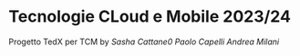# Tecnologie CLoud e Mobile 2023/24

Progetto TedX per TCM
by
*Sasha Cattane0*
*Paolo Capelli*
*Andrea Milani*
